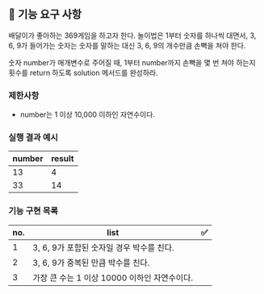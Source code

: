 ## 🚀 기능 요구 사항

배달이가 좋아하는 369게임을 하고자 한다. 놀이법은 1부터 숫자를 하나씩 대면서, 3, 6, 9가 들어가는 숫자는 숫자를 말하는 대신 3, 6, 9의 개수만큼 손뼉을 쳐야 한다.

숫자 number가 매개변수로 주어질 때, 1부터 number까지 손뼉을 몇 번 쳐야 하는지 횟수를 return 하도록 solution 메서드를 완성하라.

### 제한사항

- number는 1 이상 10,000 이하인 자연수이다.

### 실행 결과 예시

| number | result |
| ------ | ------ |
| 13     | 4      |
| 33     | 14     |

### 기능 구현 목록

| no. | list                                         | ✅  |
| --- | -------------------------------------------- | --- |
| 1   | 3, 6, 9가 포함된 숫자일 경우 박수를 친다.    |     |
| 2   | 3, 6, 9가 중복된 만큼 박수를 친다.           |     |
| 3   | 가장 큰 수는 1 이상 10000 이하인 자연수이다. |     |
